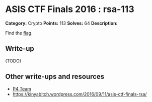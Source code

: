 # ASIS CTF Finals 2016 : rsa-113

**Category:** Crypto
**Points:** 113
**Solves:** 64
**Description:**

Find the [flag](rsa.txz).

## Write-up

(TODO)

## Other write-ups and resources

* [P4 Team](https://github.com/p4-team/ctf/tree/master/2016-09-09-asis-final/rsa)
* https://kinyabitch.wordpress.com/2016/09/11/asis-ctf-finals-rsa/
